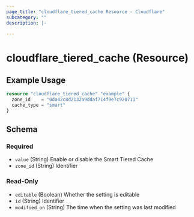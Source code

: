 ```yaml
---
page_title: "cloudflare_tiered_cache Resource - Cloudflare"
subcategory: ""
description: |-
  
---
```


# cloudflare_tiered_cache (Resource)



## Example Usage

```terraform
resource "cloudflare_tiered_cache" "example" {
  zone_id    = "0da42c8d2132a9ddaf714f9e7c920711"
  cache_type = "smart"
}
```
<!-- schema generated by tfplugindocs -->
## Schema

### Required

- `value` (String) Enable or disable the Smart Tiered Cache
- `zone_id` (String) Identifier

### Read-Only

- `editable` (Boolean) Whether the setting is editable
- `id` (String) Identifier
- `modified_on` (String) The time when the setting was last modified


